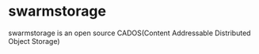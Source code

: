 swarmstorage
============

swarmstorage is an open source CADOS(Content Addressable Distributed Object Storage)